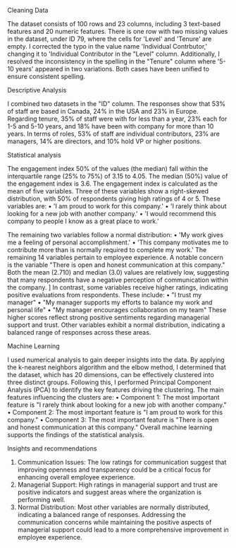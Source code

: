 Cleaning Data

The dataset consists of 100 rows and 23 columns, including 3 text-based features and 20 numeric features. There is one row with two missing values in the dataset, under ID 79, where the cells for 'Level' and 'Tenure' are empty. I corrected the typo in the value name 'Individual Contrbutor,' changing it to 'Individual Contributor in the "Level" column. Additionally, I resolved the inconsistency in the spelling in the "Tenure" column where '5-10 years' appeared in two variations. Both cases have been unified to ensure consistent spelling.

Descriptive Analysis

I combined two datasets in the "ID" column. The responses show that 53% of staff are based in Canada, 24% in the USA and 23% in Europe. Regarding tenure, 35% of staff were with for less than a year, 23% each for 1-5 and 5-10 years, and 18% have been with company for more than 10 years. In terms of roles,  53% of staff are individual contributors, 23% are managers, 14% are directors, and 10% hold VP or higher positions.

Statistical analysis

The engagement index 50% of the values (the median) fall within the interquartile range (25% to 75%) of 3.15 to 4.05. The median (50%) value of the engagement index is 3.6.
The engagement index is calculated as the mean of five variables. Three of these variables show a right-skewed distribution, with 50% of respondents giving high ratings of 4 or 5. These variables are:
•	'I am proud to work for this company.'
•	'I rarely think about looking for a new job with another company.'
•	'I would recommend this company to people I know as a great place to work.'

The remaining two variables follow a normal distribution:
•	'My work gives me a feeling of personal accomplishment.'
•	'This company motivates me to contribute more than is normally required to complete my work.'
The remaining 14 variables pertain to employee experience. A notable concern is the variable "There is open and honest communication at this company." Both the mean (2.710) and median (3.0) values are relatively low, suggesting that many respondents have a negative perception of communication within the company.
]
In contrast, some variables receive higher ratings, indicating positive evaluations from respondents. These include:
•	"I trust my manager"
•	"My manager supports my efforts to balance my work and personal life"
•	"My manager encourages collaboration on my team"
These higher scores reflect strong positive sentiments regarding managerial support and trust.
Other variables exhibit a normal distribution, indicating a balanced range of responses across these areas.

Machine Learning 

I used numerical analysis to gain deeper insights into the data. By applying the k-nearest neighbors algorithm and the elbow method, I determined that the dataset, which has 20 dimensions, can be effectively clustered into three distinct groups. Following this, I performed Principal Component Analysis (PCA) to identify the key features driving the clustering. The main features influencing the clusters are:
•	Component 1: The most important feature is "I rarely think about looking for a new job with another company."
•	Component 2: The most important feature is "I am proud to work for this company."
•	Component 3: The most important feature is "There is open and honest communication at this company."
Overall machine learning supports the findings of the statistical analysis.

Insights and recommendations

1.	Communication Issues: The low ratings for communication suggest that improving openness and transparency could be a critical focus for enhancing overall employee experience.
2.	Managerial Support: High ratings in managerial support and trust are positive indicators and suggest areas where the organization is performing well.
3.	Normal Distribution: Most other variables are normally distributed, indicating a balanced range of responses.
Addressing the communication concerns while maintaining the positive aspects of managerial support could lead to a more comprehensive improvement in employee experience.

